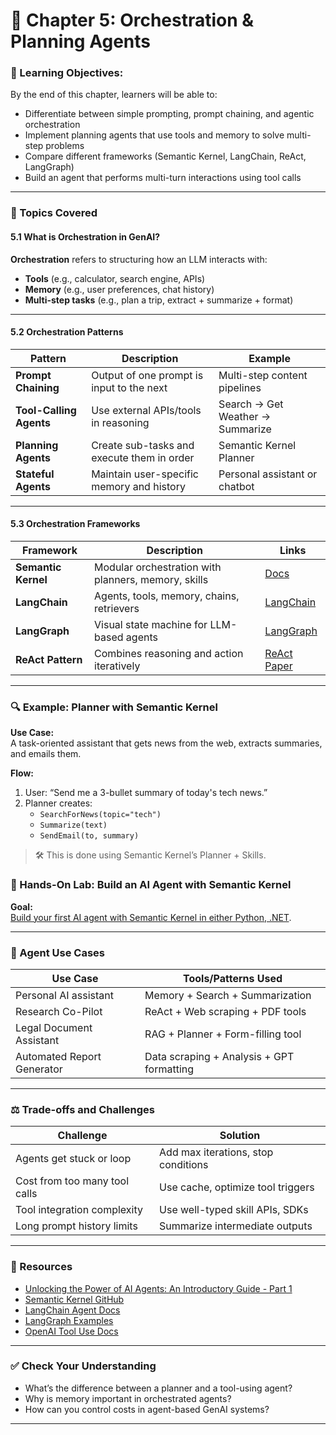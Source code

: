 # 🧩 **Chapter 5: Orchestration & Planning Agents**

### 🎯 Learning Objectives:
By the end of this chapter, learners will be able to:
- Differentiate between simple prompting, prompt chaining, and agentic orchestration
- Implement planning agents that use tools and memory to solve multi-step problems
- Compare different frameworks (Semantic Kernel, LangChain, ReAct, LangGraph)
- Build an agent that performs multi-turn interactions using tool calls

---

### 📌 Topics Covered

#### 5.1 What is Orchestration in GenAI?

**Orchestration** refers to structuring how an LLM interacts with:
- **Tools** (e.g., calculator, search engine, APIs)
- **Memory** (e.g., user preferences, chat history)
- **Multi-step tasks** (e.g., plan a trip, extract + summarize + format)

---

#### 5.2 Orchestration Patterns

| Pattern                  | Description                                                         | Example                          |
|--------------------------|---------------------------------------------------------------------|----------------------------------|
| **Prompt Chaining**      | Output of one prompt is input to the next                          | Multi-step content pipelines     |
| **Tool-Calling Agents**  | Use external APIs/tools in reasoning                               | Search → Get Weather → Summarize |
| **Planning Agents**      | Create sub-tasks and execute them in order                         | Semantic Kernel Planner          |
| **Stateful Agents**      | Maintain user-specific memory and history                          | Personal assistant or chatbot    |

---

#### 5.3 Orchestration Frameworks

| Framework         | Description                                                              | Links |
|------------------|--------------------------------------------------------------------------|-------|
| **Semantic Kernel** | Modular orchestration with planners, memory, skills                    | [Docs](https://learn.microsoft.com/en-us/semantic-kernel/) |
| **LangChain**        | Agents, tools, memory, chains, retrievers                             | [LangChain](https://docs.langchain.com/) |
| **LangGraph**        | Visual state machine for LLM-based agents                             | [LangGraph](https://www.langgraph.dev/) |
| **ReAct Pattern**    | Combines reasoning and action iteratively                             | [ReAct Paper](https://arxiv.org/abs/2210.03629) |

---

### 🔍 Example: Planner with Semantic Kernel

**Use Case:**  
A task-oriented assistant that gets news from the web, extracts summaries, and emails them.

**Flow:**
1. User: “Send me a 3-bullet summary of today's tech news.”
2. Planner creates:
   - `SearchForNews(topic="tech")`
   - `Summarize(text)`
   - `SendEmail(to, summary)`

> 🛠️ This is done using Semantic Kernel’s Planner + Skills.

### 🧪 Hands-On Lab: Build an AI Agent with Semantic Kernel

**Goal:**  
[Build your first AI agent with Semantic Kernel in either Python, .NET](https://learn.microsoft.com/en-us/semantic-kernel/get-started/quick-start-guide?pivots=programming-language-python).

---

### 🧠 Agent Use Cases

| Use Case                       | Tools/Patterns Used                      |
|--------------------------------|------------------------------------------|
| Personal AI assistant          | Memory + Search + Summarization          |
| Research Co-Pilot              | ReAct + Web scraping + PDF tools         |
| Legal Document Assistant       | RAG + Planner + Form-filling tool        |
| Automated Report Generator     | Data scraping + Analysis + GPT formatting|

---

### ⚖️ Trade-offs and Challenges

| Challenge                      | Solution                                |
|-------------------------------|-----------------------------------------|
| Agents get stuck or loop      | Add max iterations, stop conditions     |
| Cost from too many tool calls | Use cache, optimize tool triggers       |
| Tool integration complexity   | Use well-typed skill APIs, SDKs         |
| Long prompt history limits    | Summarize intermediate outputs          |

---

### 📘 Resources
- [Unlocking the Power of AI Agents: An Introductory Guide - Part 1](https://techcommunity.microsoft.com/blog/educatordeveloperblog/unlocking-the-power-of-ai-agents-an-introductory-guide---part-1/4387378)
- [Semantic Kernel GitHub](https://github.com/microsoft/semantic-kernel)
- [LangChain Agent Docs](https://python.langchain.com/docs/modules/agents/)
- [LangGraph Examples](https://docs.langgraph.dev/)
- [OpenAI Tool Use Docs](https://platform.openai.com/docs/guides/function-calling)

---

### ✅ Check Your Understanding

- What’s the difference between a planner and a tool-using agent?
- Why is memory important in orchestrated agents?
- How can you control costs in agent-based GenAI systems?

---